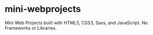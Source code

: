 # mini-webprojects
Mini Web Projects built with HTML5, CSS3, Sass, and JavaScript. No Frameworks or Libraries.
